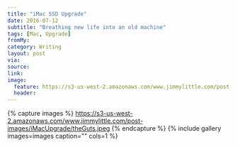 ```yaml
---
title: "iMac SSD Upgrade"
date: 2016-07-12
subtitle: "Breathing new life into an old machine"
tags: [Mac, Upgrade]
fromMy: 
category: Writing
layout: post
via: 
source: 
link: 
image:
  feature: https://s3-us-west-2.amazonaws.com/www.jimmylittle.com/post-images/iMacUpgrade/iMacUpgradeHeader.jpeg
  header:
---
```


{% capture images %}
https://s3-us-west-2.amazonaws.com/www.jimmylittle.com/post-images/iMacUpgrade/theGuts.jpeg
{% endcapture %}
{% include gallery images=images caption="" cols=1 %}



